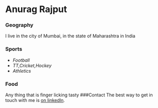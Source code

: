 
# Anurag Rajput

### Geography

I live in the city of Mumbai, in the state of Maharashtra in India

### Sports

- *Football* 
- *TT,Cricket,Hockey* 
- *Athletics*

### Food

Any thing that is finger licking tasty
###Contact
 The best way to get in touch with me is [on linkedIn](https://www.linkedin.com/in/anurag-rajput-b013b169).
